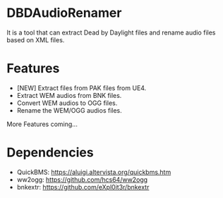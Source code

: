 # DBDAudioRenamer
It is a tool that can extract Dead by Daylight files and rename audio files based on XML files.

# Features
- [NEW] Extract files from PAK files from UE4.
- Extract WEM audios from BNK files.
- Convert WEM audios to OGG files.
- Rename the WEM/OGG audios files.

More Features coming...

# Dependencies

- QuickBMS: https://aluigi.altervista.org/quickbms.htm
- ww2ogg: https://github.com/hcs64/ww2ogg
- bnkextr: https://github.com/eXpl0it3r/bnkextr

